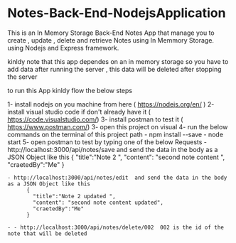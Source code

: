 # Notes-Back-End-NodejsApplication

This is an In Memory Storage Back-End Notes App that manage you to create , update , delete and retrieve  Notes using In Memmory Storage.
using Nodejs and Express framework.

kinldy note that this app dependes on an in memory storage so you have to add data after running the server , this data will be deleted after stopping the server


to run this App kinldy flow the below steps

1- install nodejs on you machine  from here ( https://nodejs.org/en/ ) 
2- install visual studio code if don't already have it ( https://code.visualstudio.com/)
3- install postman to test it ( https://www.postman.com/) 
3- open this project on visual 
4- run the below  commands on the terminal of this project path
      - npm install --save
      - node start
5- open postman to test by typing one of the below Requests 
    - http://localhost:3000/api/notes/save  and send the data in the body as a JSON Object like this
               {
                "title":"Note 2  ",
                "content": "second note content ",
                "craetedBy":"Me"
                }
                
    - http://localhost:3000/api/notes/edit  and send the data in the body as a JSON Object like this
          {
            "title":"Note 2 updated ",
            "content": "second note content updated",
            "craetedBy":"Me"
          }
     
    - - http://localhost:3000/api/notes/delete/002  002 is the id of the note that will be deleted 
